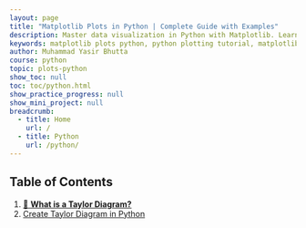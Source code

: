 ```yaml
---
layout: page
title: "Matplotlib Plots in Python | Complete Guide with Examples"
description: Master data visualization in Python with Matplotlib. Learn how to create line plots, bar charts, scatter plots, histograms, and more with practical examples and customization tips.
keywords: matplotlib plots python, python plotting tutorial, matplotlib examples, python data visualization, matplotlib line plot, scatter plot matplotlib, bar chart python, customize plots matplotlib, matplotlib guide, python matplotlib basics
author: Muhammad Yasir Bhutta
course: python
topic: plots-python
show_toc: null
toc: toc/python.html
show_practice_progress: null
show_mini_project: null
breadcrumb:
  - title: Home
    url: /
  - title: Python
    url: /python/
---
```


## Table of Contents

1. [🎯 **What is a Taylor Diagram?**](what-taylor-diagram.md)
2. [Create Taylor Diagram in Python](create-taylor-diagram.md)
   